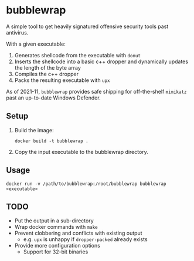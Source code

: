 # bubblewrap

A simple tool to get heavily signatured offensive security tools past antivirus.

With a given executable:

1. Generates shellcode from the executable with `donut`
1. Inserts the shellcode into a basic c++ dropper and dynamically updates the length of the byte array
1. Compiles the c++ dropper
1. Packs the resulting executable with `upx`

As of 2021-11, `bubblewrap` provides safe shipping for off-the-shelf `mimikatz` past an up-to-date Windows Defender.

## Setup

1. Build the image:

   ```
   docker build -t bubblewrap .
   ```

1. Copy the input executable to the bubblewrap directory.

## Usage

```
docker run -v /path/to/bubblewrap:/root/bubblewrap bubblewrap <executable>
```

## TODO

- Put the output in a sub-directory
- Wrap docker commands with `make`
- Prevent clobbering and conflicts with existing output
  - e.g. `upx` is unhappy if `dropper-packed` already exists
- Provide more configuration options
  - Support for 32-bit binaries

